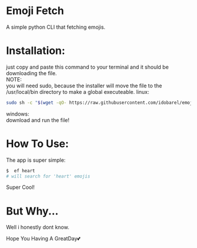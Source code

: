 # Emoji Fetch

A simple python CLI that fetching emojis. 

# Installation:
just copy and paste this command to your terminal and it should be downloading the file.<br>
NOTE:<br>
you will need sudo, because the installer will move the file to the /usr/local/bin directory to make a global executeable.
linux:<br>
```bash
sudo sh -c "$(wget -qO- https://raw.githubusercontent.com/idobarel/emoji-fatch/main/install.sh)"
```
windows:<br>
download and run the file!

# How To Use:
The app is super simple:
```bash
$  ef heart
# will search for 'heart' emojis
```
Super Cool!

# But Why...
Well i honestly dont know.

Hope You Having A GreatDay💕
